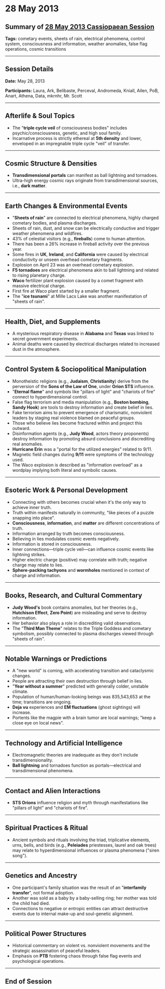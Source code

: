 # 28 May 2013

## Summary of [28 May 2013 Cassiopaean Session](https://cassiopaea.org/forum/threads/session-28-may-2013.31445/#post-417701)

**Tags:** cometary events, sheets of rain, electrical phenomena, control system, consciousness and information, weather anomalies, false flag operations, cosmic transitions

---

## Session Details

**Date:** May 28, 2013

**Participants:** Laura, Ark, Belibaste, Perceval, Andromeda, Kniall, Ailen, PoB, Anart, Athena, Data, mkrnhr, Mr. Scott

---

## Afterlife & Soul Topics

- The "**triple cycle veil** of consciousness bodies" includes psychic/consciousness, genetic, and high soul family.
- Incarnative process is strictly ethereal at **5th density** and lower, enveloped in an impregnable triple cycle "veil" of transfer.

---

## Cosmic Structure & Densities

- **Transdimensional portals** can manifest as ball lightning and tornadoes.
- Ultra-high energy cosmic rays originate from transdimensional sources, i.e., **dark matter**.

---

## Earth Changes & Environmental Events

- "**Sheets of rain**" are connected to electrical phenomena, highly charged cometary bodies, and plasma discharges.
- Sheets of rain, dust, and snow can be electrically conductive and trigger weather phenomena and wildfires.
- 43% of celestial visitors (e.g., **fireballs**) come to human attention.
- There has been a 26% increase in fireball activity over the previous year.
- Some fires in **UK**, **Ireland**, and **California** were caused by electrical conductivity or unseen overhead cometary fragments.
- Explosion on April 23 was an overhead cometary explosion.
- **F5 tornadoes** are electrical phenomena akin to ball lightning and related to rising planetary charge.
- **Waco** fertilizer plant explosion caused by a comet fragment with massive electrical charge.
- First fire at Waco plant started by a smaller fragment.
- The "**ice tsunami**" at Mille Lacs Lake was another manifestation of "sheets of rain".

---

## Health, Diet, and Supplements

- A mysterious respiratory disease in **Alabama** and **Texas** was linked to secret government experiments.
- Animal deaths were caused by electrical discharges related to increased dust in the atmosphere.

---

## Control System & Sociopolitical Manipulation

- Monotheistic religions (e.g., **Judaism**, **Christianity**) derive from the perversion of the **Sons of the Law of One**, under **Orion STS** influence.
- "**Eternal flame**" and symbols like "pillars of light" and "chariots of fire" connect to hyperdimensional control.
- False flag terrorism and media manipulation (e.g., **Boston bombing**, **Sandy Hook**) are tools to destroy information and create belief in lies.
- Fake terrorism aims to prevent emergence of charismatic, nonviolent leaders by staging real violence blamed on peaceful groups.
- Those who believe lies become fractured within and project this outward.
- Disinformation agents (e.g., **Judy Wood**, actors theory proponents) destroy information by promoting absurd conclusions and discrediting real anomalies.
- **Hurricane Erin** was a "portal for the utilized energies" related to 9/11.
- Magnetic field changes during **9/11** were symptoms of the technology used.
- The Waco explosion is described as "information overload" as a wordplay implying both literal and symbolic causes.

---

## Esoteric Work & Personal Development

- Connecting with others becomes crucial when it's the only way to achieve inner truth.
- Truth within manifests naturally in community, "like pieces of a puzzle snapping into place".
- **Consciousness**, **information**, and **matter** are different concentrations of truth.
- Information arranged by truth becomes consciousness.
- Believing in lies modulates cosmic events negatively.
- Information is stored in consciousness.
- Inner connections—triple cycle veil—can influence cosmic events like lightning strikes.
- Higher electric charge (positive) may correlate with truth; negative charge may relate to lies.
- **Sphere-packing tachyons** and **wormholes** mentioned in context of charge and information.

---

## Books, Research, and Cultural Commentary

- **Judy Wood's** book contains anomalies, but her theories (e.g., **Hutchison Effect**, **Zero Point**) are misleading and serve to destroy information.
- Her behavior also plays a role in discrediting valid observations.
- The "**Third Man Theme**" relates to the Triple Goddess and cometary symbolism, possibly connected to plasma discharges viewed through "sheets of rain".

---

## Notable Warnings or Predictions

- A "new world" is coming, with accelerating transition and cataclysmic changes.
- People are attracting their own destruction through belief in lies.
- "**Year without a summer**" predicted with generally colder, unstable climate.
- Population of human/human-looking beings was 835,543,653 at the time; transitions are ongoing.
- **Deja vu** experiences and **EM fluctuations** (ghost sightings) will increase.
- Portents like the magpie with a brain tumor are local warnings; "keep a close eye on local news".

---

## Technology and Artificial Intelligence

- Electromagnetic theories are inadequate as they don't include transdimensionality.
- **Ball lightning** and tornadoes function as portals—electrical and transdimensional phenomena.

---

## Contact and Alien Interactions

- **STS Orions** influence religion and myth through manifestations like "pillars of light" and "chariots of fire".

---

## Spiritual Practices & Ritual

- Ancient symbols and rituals involving the triad, triplicative elements, urns, bells, and birds (e.g., **Peleiades** priestesses, laurel and oak trees) may relate to hyperdimensional influences or plasma phenomena ("siren song").

---

## Genetics and Ancestry

- One participant's family situation was the result of an "**interfamily transfer**", not formal adoption.
- Another was sold as a baby by a baby-selling ring; her mother was told the child had died.
- Connections to negative or entropic entities can attract destructive events due to internal make-up and soul-genetic alignment.

---

## Political Power Structures

- Historical commentary on violent vs. nonviolent movements and the strategic assassination of peaceful leaders.
- Emphasis on **PTB** fostering chaos through false flag events and psychological operations.

---

## End of Session